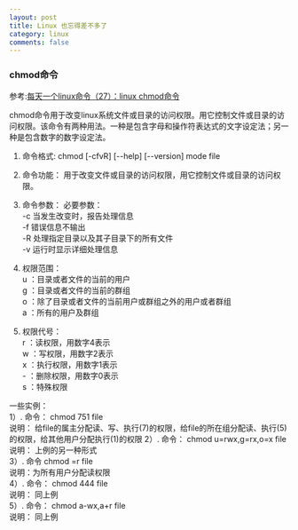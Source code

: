 ```yaml
---
layout: post
title: Linux 也忘得差不多了
category: linux
comments: false
---
```

### chmod命令
参考:[每天一个linux命令（27）：linux chmod命令](http://www.cnblogs.com/peida/archive/2012/11/29/2794010.html)

chmod命令用于改变linux系统文件或目录的访问权限。用它控制文件或目录的访问权限。该命令有两种用法。一种是包含字母和操作符表达式的文字设定法；另一种是包含数字的数字设定法。

1. 命令格式:
chmod [-cfvR] [--help] [--version] mode file   
2. 命令功能：
用于改变文件或目录的访问权限，用它控制文件或目录的访问权限。
3. 命令参数：
必要参数：  
-c 当发生改变时，报告处理信息  
-f 错误信息不输出  
-R 处理指定目录以及其子目录下的所有文件  
-v 运行时显示详细处理信息

4. 权限范围：  
u ：目录或者文件的当前的用户  
g ：目录或者文件的当前的群组  
o ：除了目录或者文件的当前用户或群组之外的用户或者群组  
a ：所有的用户及群组

5. 权限代号：  
r ：读权限，用数字4表示  
w ：写权限，用数字2表示  
x ：执行权限，用数字1表示  
\- ：删除权限，用数字0表示  
s ：特殊权限 

一些实例：  
1）. 
命令：
chmod 751 file   
说明：
给file的属主分配读、写、执行(7)的权限，给file的所在组分配读、执行(5)的权限，给其他用户分配执行(1)的权限
2）. 
命令：
chmod u=rwx,g=rx,o=x file   
说明：
上例的另一种形式  
3）. 
命令
chmod =r file   
说明：为所有用户分配读权限  
4）. 
命令：
chmod 444 file   
说明：
   	同上例  
5）. 
命令：
chmod a-wx,a+r   file  
说明：
同上例